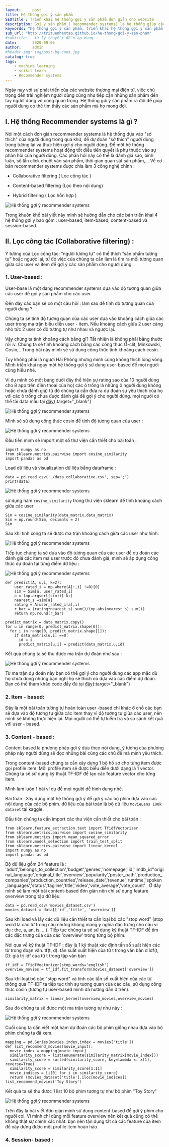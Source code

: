 ```yaml
---
layout:     post
title: Hệ thống gợi ý sản phẩm
SEOTitle : Triển khai hệ thống gợi ý sản phẩm đơn giản cho website
description: Gợi ý sản phẩm ( Recommender systems) là hệ thống giúp các website cá nhân hóa được sản phẩm đến từng người dùng, từ đó giúp người dùng đưa ra các quyết định mua hàng một cách nhanh chóng.
keywords: "hệ thống gợi ý sản phẩm, triển khai hệ thống gợi ý sản phẩm, hệ thống gợi ý session-based, hệ thống gợi ý content-based, hệ thống gợi ý user-based, hệ thống gợi ý content-based, các hệ thống gợi ý sản phẩm"
sub_url: "http://trituenhantao.github.io/he-thong-goi-y-san-pham" 
#subtitle:   từ lý thuyết đến áp dụng 
date:       2020-09-05
author:     admin
#header-img: img/post-bg-cook.jpg
catalog: true
tags:
    - machine learning
    - scikit learn
    - Recommender systems
---
```


Ngày nay với sự phát triển của các website thương mại điện tử, việc chú trọng đến trải nghiệm người dùng cũng như tiếp cận những sản phẩm đến tay người dùng vô cùng quan trọng. Hệ thống gợi ý sản phẩm ra đời để giúp người dùng có thể tìm thấy các sản phẩm mà họ mong đợi.

## I. Hệ thống Recommender systems là gì ?

Nói một cách đơn giản recommender systems là hệ thống dựa vào "sở thích" của người dùng trong quá khứ, để dự đoán "sở thích" người dùng trong tương lai và thực hiện gợi ý cho người dùng. Để một hệ thống recommender systems hoạt động tốt điều tiên quyết là phụ thuộc vào sự phản hồi của người dùng. Các phản hồi này có thể là đánh giá sao, bình luận, số lần click chuột vào sản phẩm, thời gian quan sát sản phẩm,...
Về cơ bản recommender systems được chia làm 3 công nghệ chính : 
+ Collaborative filtering ( Lọc cộng tác )

+ Content-based filtering (Lọc theo nội dung)

+ Hybrid filtering ( Lọc hỗn hợp )

![Hệ thống gợi ý recommender systems](/img/he-thong-goi-y-recommender-systems.jpg "Hệ thống gợi ý recommender systems")

Trong khuôn khổ bài viết này mình sẽ hướng dẫn cho các bản triển khai 4 hệ thống gợi ý bao gồm : user-based, item-based, content-based và session-based.
## II. Lọc công tác (Collaborative filtering) :
Ý tưởng của Lọc cộng tác: “người tương tự” có thể thích “sản phẩm tương tự” hoặc ngược lại, từ đó việc của chúng ta cần làm là tìm ra mối tương quan giữa các user và item để gợi ý các sản phẩm cho người dùng.
### 1. User-based :
User-base là một dạng recommender systems dựa vào độ tương quan giữa các user để gợi ý sản phẩm cho các user.

Đến đây các bạn sẽ có một câu hỏi : làm sao để tính độ tương quan của người dùng ?

Chúng ta sẽ tính độ tương quan của các user dựa vào khoảng cách giữa các user trong ma trận biểu diễn user - item. Nếu khoảng cách giữa 2 user càng nhỏ tức 2 user có độ tương tự như nhau và ngược lại.

Vậy chúng ta tính khoảng cách bằng gì? Tất nhiên là không phải bằng thước rồi :v. Chúng ta sẽ tính khoảng cách bằng các công thức Ơ-clit, Minkowski, Cosin,.. Trong bài này mình sẽ sử dụng công thức tính khoảng cách cosin.

Tuy không phải là người Hải Phòng nhưng mình cũng không thích lòng vòng. Mình triển khai ngay một hệ thống gợi ý sử dụng user-based để mọi người cùng hiểu nhé.

Ví dụ mình có một bảng dưới đây thể hiện sự rating sao của 10 người dùng cho 8 app trên điện thoại của họ( các ô trống là những ô người dùng không hoặc chưa đánh giá) từ đó chúng ta cần đưa ra dự đoán sự yêu thích của họ với các ô trống chưa được đánh giá để gợi ý cho người dùng. mọi người có thể tải data mẫu tại [đây](https://github.com/trituenhantao/data-web/blob/master/data_collaborative.csv){:target="_blank"}

![Hệ thống gợi ý recommender systems](/img/he-thong-goi-y-recommender-systems-1.jpg "Hệ thống gợi ý recommender systems")

Mình sẽ sử dụng công thức cosin để tính độ tương quan của user :

![Hệ thống gợi ý recommender systems](/img/he-thong-goi-y-recommender-systems-4.jpg "Hệ thống gợi ý recommender systems")

Đầu tiền mình sẽ import một số thư viện cần thiết cho bài toán :

```
import numpy as np
from sklearn.metrics.pairwise import cosine_similarity
import pandas as pd
```

Load dữ liệu và visualization dữ liệu bằng dataframe :

```
data = pd.read_csv('./data_collaborative.csv', sep=';')
print(data)
```
![Hệ thống gợi ý recommender systems](/img/he-thong-goi-y-recommender-systems-2.jpg "Hệ thống gợi ý recommender systems")


sử dụng hàm ```cosine_similarity``` trong thư viện sklearn để tính khoảng cách giữa các user

```
Sim = cosine_similarity(data_matrix,data_matrix)
Sim = np.round(Sim, decimals = 2)
Sim
```
Sau khi tính xong ta sẽ được ma trận khoảng cách giữa các user như hình:

![Hệ thống gợi ý recommender systems](/img/he-thong-goi-y-recommender-systems-2.jpg "Hệ thống gợi ý recommender systems")

Tiếp tục chúng ta sẽ dựa vào độ tương quan của các user để dự đoán các đánh giá các item mà user trước đó chưa đánh giá, mình sẽ áp dụng công thức dự đoán tại từng điểm dữ liệu :

![Hệ thống gợi ý recommender systems](/img/he-thong-goi-y-recommender-systems-5.jpg "Hệ thống gợi ý recommender systems")

```
def predict(A, u,i, k=2):
    user_rated_i = np.where(A[:,i] !=0)[0]
    sim = Sim[u, user_rated_i]
    a = (np.argsort(sim))[-k:]
    nearest_s =sim[a] 
    rating = A[user_rated_i[a],i]
    r_bar = (rating*nearest_s).sum()/(np.abs(nearest_s).sum())
    return np.round(r_bar)

predict_matrix = data_matrix.copy()
for u in range(0, predict_matrix.shape[0]):
  for i in range(0, predict_matrix.shape[1]):
    if data_matrix[u,i] ==0:
      id = i
      predict_matrix[u,i] = predict(data_matrix,u,id)

```
Kết quả chúng ta sẽ thu được ma trận dự đoán như sau :

![Hệ thống gợi ý recommender systems](/img/he-thong-goi-y-recommender-systems-3.jpg "Hệ thống gợi ý recommender systems")

Từ ma trận dự đoán này bạn có thể gợi ý cho người dùng các app mặc dù họ chưa dùng nhưng bạn nghĩ họ sẽ thích nó dựa vào các điểm dự đoán. Bạn có thể tham khảo code đầy đủ tại [đây](https://colab.research.google.com/drive/1Vj9rS2laS39z0IrMHn3Kkq8BvENo8gkv?usp=sharing){:target="_blank"}

### 2. Item - based:

Đây là một bài toán tương tự hoàn toàn user -based chỉ khác ở chỗ các bạn sẽ dựa vào độ tương tự giữa các item thay vì độ tương tự giữa các user, nên mình sẽ không thực hiện lại. Mọi người có thể tự kiểm tra và so sánh kết quả với user - based.

### 3. Content - based :

Content based là phương pháp gợi ý dựa theo nội dung, ý tưởng của phương pháp này người dùng sẽ đọc những bài cùng các chủ đề mà mình yêu thích. 

Trong content-based chúng ta cần xây dựng 1 bộ hồ sơ cho từng item được gọi profile item. Mỗi profile item sẽ được biểu diễn dưới dạng là 1 vector. Chúng ta sẽ sử dụng kỹ thuật TF-IDF để tạo các feature vector cho từng item. 

Mình làm luôn 1 bài ví dụ để mọi người dễ hình dung nhé.

Bài toán : Xây dựng một hệ thống gợi ý để gợi ý các bộ phim dựa vào các nội dung của các bộ phim. dữ liệu của bài toán là bộ dữ liệu ``` MovieLens 100k dataset ``` tại kaggle.

Đầu tiên chúng ta cần import các thư viện cần thiết cho bài toán :

```
from sklearn.feature_extraction.text import TfidfVectorizer
from sklearn.metrics.pairwise import cosine_similarity
from sklearn.metrics import mean_squared_error
from sklearn.model_selection import train_test_split
from sklearn.metrics.pairwise import linear_kernel
import numpy as np
import pandas as pd
```

Bộ dữ liệu gồm 24 feature là : 'adult','belongs_to_collection','budget','genres','homepage','id','imdb_id''original_language','original_title','overview','popularity','poster_path','production_companies','production_countries','release_date','revenue','runtime','spoken_languages','status','tagline','title','video','vote_average','vote_count' . Ở đây mình sẽ làm một bài content-based đơn giản nên chỉ sử dụng feature overview trong tập dữ liệu.

```
data = pd.read_csv('movies_dataset.csv')
movies_dataset = data[['id','title', 'overview']]
```
Sau khi load và lấy các dữ liệu cần thiết ta cần loại bỏ các "stop word" (stop word là các từ trong câu nhưng không mang ý nghĩa đặc trưng cho câu ví dụ : the, a, an, is, ...). Tiếp tục chúng ta sẽ sử dụng kỹ thuật TF-IDF để tìm các đặc trưng của của các 'overview' trong từng bộ phim.

Nói qua về kỹ thuật TF-IDF : đây là 1 kỹ thuật xác định tần số suất hiện các từ trong đoạn văn. 
tf(t, d): tần suất xuất hiện của từ t trong văn bản d
idf(t, D): giá trị idf của từ t trong tập văn bản

```
tf_idf = TfidfVectorizer(stop_words='english')
overview_movies = tf_idf.fit_transform(movies_dataset['overview'])
```

Sau khi loại bỏ các "stop word" và tính các tần số xuất hiện của các từ thông qua TF-IDF ta tiếp tục tính sự tương quan của các câu, sử dụng công thức cosin (tương tự user-based mình đã hướng dẫn ở trên).

```
similarity_matrix = linear_kernel(overview_movies,overview_movies)
```

Sau đó chúng ta sẽ được một ma trận tương tự như này :

![Hệ thống gợi ý recommender systems](/img/he-thong-goi-y-recommender-systems-6.jpg "Hệ thống gợi ý recommender systems")

Cuối cùng ta cần viết một hàm dự đoán các bộ phim giống nhau dựa vào bộ phim chúng ta đã xem.

```
mapping = pd.Series(movies.index,index = movies['title'])
def list_recommend_movies(movie_input):
  movie_index = mapping[movie_input]
  similarity_score = list(enumerate(similarity_matrix[movie_index]))
  similarity_score = sorted(similarity_score, key=lambda x: x[1], reverse=True)
  similarity_score = similarity_score[1:11]
  movie_indices = [i[0] for i in similarity_score]
  return (movies_dataset['title'].iloc[movie_indices])
list_recommend_movies('Toy Story')
```
Kết quả ta sẽ thu được 1 list 10 bộ phim tương tự như bộ phim "Toy Story"

![Hệ thống gợi ý recommender systems](/img/he-thong-goi-y-recommender-systems-7.jpg "Hệ thống gợi ý recommender systems")

Trên đây là bài viết đơn giản mình sử dụng content-based để gợi ý phim cho người coi. Vì mình chỉ dùng mỗi feature overview nên kết quả cũng có thể không thật sự chính xác nhất. bạn nên tận dụng tất cả các feature của item để xây dựng được một profile item hoàn hảo.

### 4. Session- based : 